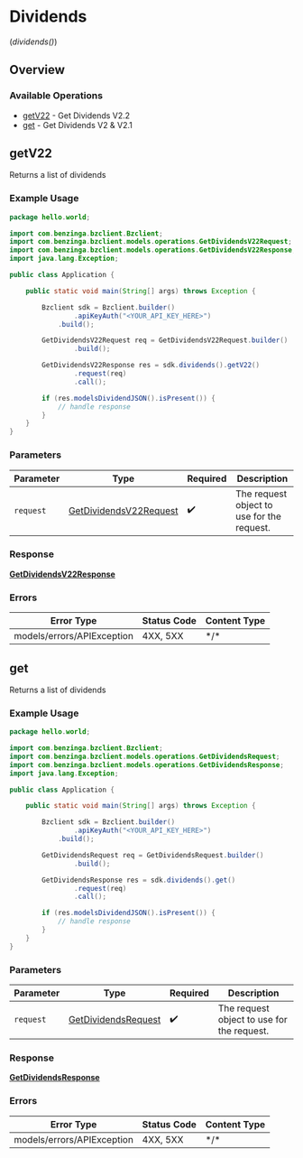 # Dividends
(*dividends()*)

## Overview

### Available Operations

* [getV22](#getv22) - Get Dividends V2.2
* [get](#get) - Get Dividends V2 & V2.1

## getV22

Returns a list of dividends

### Example Usage

```java
package hello.world;

import com.benzinga.bzclient.Bzclient;
import com.benzinga.bzclient.models.operations.GetDividendsV22Request;
import com.benzinga.bzclient.models.operations.GetDividendsV22Response;
import java.lang.Exception;

public class Application {

    public static void main(String[] args) throws Exception {

        Bzclient sdk = Bzclient.builder()
                .apiKeyAuth("<YOUR_API_KEY_HERE>")
            .build();

        GetDividendsV22Request req = GetDividendsV22Request.builder()
                .build();

        GetDividendsV22Response res = sdk.dividends().getV22()
                .request(req)
                .call();

        if (res.modelsDividendJSON().isPresent()) {
            // handle response
        }
    }
}
```

### Parameters

| Parameter                                                                   | Type                                                                        | Required                                                                    | Description                                                                 |
| --------------------------------------------------------------------------- | --------------------------------------------------------------------------- | --------------------------------------------------------------------------- | --------------------------------------------------------------------------- |
| `request`                                                                   | [GetDividendsV22Request](../../models/operations/GetDividendsV22Request.md) | :heavy_check_mark:                                                          | The request object to use for the request.                                  |

### Response

**[GetDividendsV22Response](../../models/operations/GetDividendsV22Response.md)**

### Errors

| Error Type                 | Status Code                | Content Type               |
| -------------------------- | -------------------------- | -------------------------- |
| models/errors/APIException | 4XX, 5XX                   | \*/\*                      |

## get

Returns a list of dividends

### Example Usage

```java
package hello.world;

import com.benzinga.bzclient.Bzclient;
import com.benzinga.bzclient.models.operations.GetDividendsRequest;
import com.benzinga.bzclient.models.operations.GetDividendsResponse;
import java.lang.Exception;

public class Application {

    public static void main(String[] args) throws Exception {

        Bzclient sdk = Bzclient.builder()
                .apiKeyAuth("<YOUR_API_KEY_HERE>")
            .build();

        GetDividendsRequest req = GetDividendsRequest.builder()
                .build();

        GetDividendsResponse res = sdk.dividends().get()
                .request(req)
                .call();

        if (res.modelsDividendJSON().isPresent()) {
            // handle response
        }
    }
}
```

### Parameters

| Parameter                                                             | Type                                                                  | Required                                                              | Description                                                           |
| --------------------------------------------------------------------- | --------------------------------------------------------------------- | --------------------------------------------------------------------- | --------------------------------------------------------------------- |
| `request`                                                             | [GetDividendsRequest](../../models/operations/GetDividendsRequest.md) | :heavy_check_mark:                                                    | The request object to use for the request.                            |

### Response

**[GetDividendsResponse](../../models/operations/GetDividendsResponse.md)**

### Errors

| Error Type                 | Status Code                | Content Type               |
| -------------------------- | -------------------------- | -------------------------- |
| models/errors/APIException | 4XX, 5XX                   | \*/\*                      |